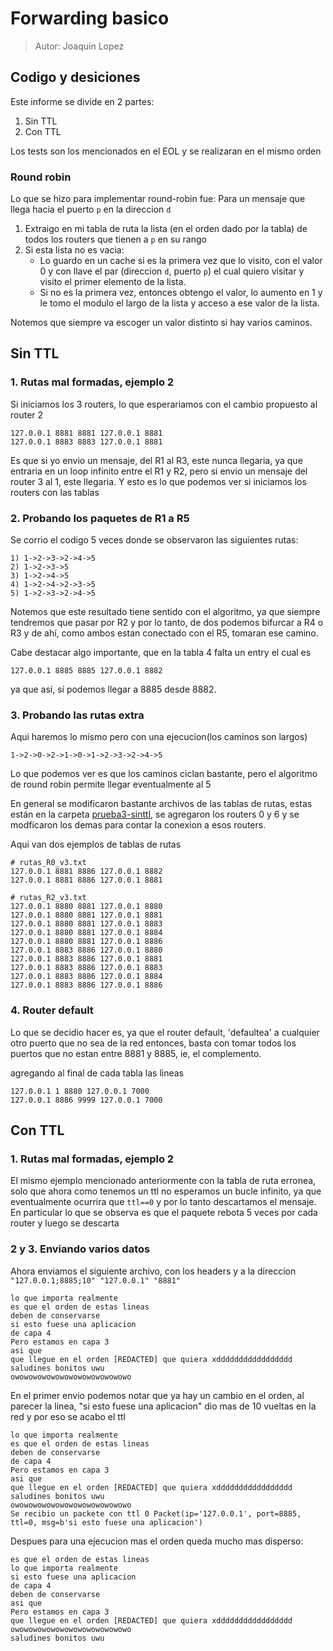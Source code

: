 # Forwarding basico

> Autor: Joaquin Lopez

## Codigo y desiciones

Este informe se divide en 2 partes:

1. Sin TTL
2. Con TTL

Los tests son los mencionados en el EOL y se realizaran en el mismo orden

### Round robin

Lo que se hizo para implementar round-robin fue:
Para un mensaje que llega hacia el puerto `p` en la direccion `d`
1. Extraigo en mi tabla de ruta la lista (en el orden dado por la tabla) de todos los routers que tienen a `p` en su rango
2. Si esta lista no es vacia: 
    - Lo guardo en un cache si es la primera vez que lo visito, con el valor 0 y con llave el par (direccion `d`, puerto `p`) el cual quiero visitar y visito el primer elemento de la lista.
    - Si no es la primera vez, entonces obtengo el valor, lo aumento en 1 y le tomo el modulo el largo de la lista y acceso a ese valor de la lista.

Notemos que siempre va escoger un valor distinto si hay varios caminos.

## Sin TTL

### 1. Rutas mal formadas, ejemplo 2

Si iniciamos los 3 routers, lo que esperariamos con el cambio propuesto al router 2

```
127.0.0.1 8881 8881 127.0.0.1 8881
127.0.0.1 8883 8883 127.0.0.1 8881
```

Es que si yo envio un mensaje, del R1 al R3, este nunca llegaria, ya que entraria en un loop infinito
entre el R1 y R2, pero si envio un mensaje del router 3 al 1, este llegaria. Y esto es lo que podemos ver si iniciamos los routers con las tablas



### 2. Probando los paquetes de R1 a R5

Se corrio el codigo 5 veces donde se observaron las siguientes rutas:

```
1) 1->2->3->2->4->5
2) 1->2->3->5
3) 1->2->4->5
4) 1->2->4->2->3->5
5) 1->2->3->2->4->5
```

Notemos que este resultado tiene sentido con el algoritmo, ya que siempre tendremos que pasar por R2 y por lo tanto, de dos podemos bifurcar a R4 o R3 y de ahí, como ambos estan conectado con el R5, tomaran ese camino.

Cabe destacar algo importante, que en la tabla 4 falta un entry el cual es 

```
127.0.0.1 8885 8885 127.0.0.1 8882
```

ya que así, sí podemos llegar a 8885 desde 8882.


### 3. Probando las rutas extra

Aqui haremos lo mismo pero con una ejecucion(los caminos son largos)

```
1->2->0->2->1->0->1->2->3->2->4->5
```

Lo que podemos ver es que los caminos ciclan bastante, pero el algoritmo de round robin permite llegar
eventualmente al 5

En general se modificaron bastante archivos de las tablas de rutas, estas están en la carpeta [prueba3-sinttl](./src/ejemplos/prueba3-sinttl/), se agregaron los routers 0 y 6 y se modficaron los demas para contar la conexion a esos routers.

Aqui van dos ejemplos de tablas de rutas

```
# rutas_R0_v3.txt
127.0.0.1 8881 8886 127.0.0.1 8882
127.0.0.1 8881 8886 127.0.0.1 8881
```

```
# rutas_R2_v3.txt
127.0.0.1 8880 8881 127.0.0.1 8880
127.0.0.1 8880 8881 127.0.0.1 8881
127.0.0.1 8880 8881 127.0.0.1 8883
127.0.0.1 8880 8881 127.0.0.1 8884
127.0.0.1 8880 8881 127.0.0.1 8886
127.0.0.1 8883 8886 127.0.0.1 8880
127.0.0.1 8883 8886 127.0.0.1 8881
127.0.0.1 8883 8886 127.0.0.1 8883
127.0.0.1 8883 8886 127.0.0.1 8884
127.0.0.1 8883 8886 127.0.0.1 8886
```

### 4. Router default

Lo que se decidio hacer es, ya que el router default, 'defaultea' a cualquier otro puerto que no sea de la red
entonces, basta con tomar todos los puertos que no estan entre 8881 y 8885, ie, el complemento.

agregando al final de cada tabla las lineas

```
127.0.0.1 1 8880 127.0.0.1 7000
127.0.0.1 8886 9999 127.0.0.1 7000
```

## Con TTL

### 1. Rutas mal formadas, ejemplo 2

El mismo ejemplo mencionado anteriormente con la tabla de ruta erronea, solo que ahora como tenemos un ttl
no esperamos un bucle infinito, ya que eventualmente ocurrira que `ttl==0` y por lo tanto descartamos el mensaje.
En particular lo que se observa es que el paquete rebota 5 veces por cada router y luego se descarta

### 2 y 3. Enviando varios datos

Ahora enviamos el siguiente archivo, con los headers y a la direccion `"127.0.0.1;8885;10" "127.0.0.1" "8881"`

```
lo que importa realmente
es que el orden de estas lineas
deben de conservarse 
si esto fuese una aplicacion
de capa 4
Pero estamos en capa 3
asi que
que llegue en el orden [REDACTED] que quiera xddddddddddddddddd
saludines bonitos uwu
owowowowowowowowowowowowowo
```

En el primer envio podemos notar que ya hay un cambio en el orden, al parecer la linea, "si esto fuese una aplicacion"
dio mas de 10 vueltas en la red y por eso se acabo el ttl

```
lo que importa realmente
es que el orden de estas lineas
deben de conservarse
de capa 4
Pero estamos en capa 3
asi que
que llegue en el orden [REDACTED] que quiera xddddddddddddddddd
saludines bonitos uwu
owowowowowowowowowowowowowo
Se recibio un packete con ttl 0 Packet(ip='127.0.0.1', port=8885, ttl=0, msg=b'si esto fuese una aplicacion')
```

Despues para una ejecucion mas el orden queda mucho mas disperso:

```
es que el orden de estas lineas
lo que importa realmente
si esto fuese una aplicacion
de capa 4
deben de conservarse
asi que
Pero estamos en capa 3
que llegue en el orden [REDACTED] que quiera xddddddddddddddddd
owowowowowowowowowowowowowo
saludines bonitos uwu
```